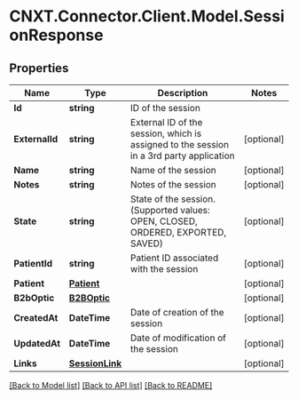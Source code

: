 
# CNXT.Connector.Client.Model.SessionResponse

## Properties

Name | Type | Description | Notes
------------ | ------------- | ------------- | -------------
**Id** | **string** | ID of the session | 
**ExternalId** | **string** | External ID of the session, which is assigned to the session in a 3rd party application | [optional] 
**Name** | **string** | Name of the session | [optional] 
**Notes** | **string** | Notes of the session | [optional] 
**State** | **string** | State of the session. (Supported values: OPEN, CLOSED, ORDERED, EXPORTED, SAVED) | [optional] 
**PatientId** | **string** | Patient ID associated with the session | [optional] 
**Patient** | [**Patient**](Patient.md) |  | [optional] 
**B2bOptic** | [**B2BOptic**](B2BOptic.md) |  | [optional] 
**CreatedAt** | **DateTime** | Date of creation of the session | [optional] 
**UpdatedAt** | **DateTime** | Date of modification of the session | [optional] 
**Links** | [**SessionLink**](SessionLink.md) |  | [optional] 

[[Back to Model list]](../README.md#documentation-for-models)
[[Back to API list]](../README.md#documentation-for-api-endpoints)
[[Back to README]](../README.md)

